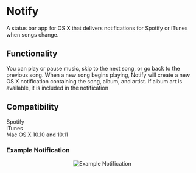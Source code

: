 # Notify
A status bar app for OS X that delivers notifications for Spotify or iTunes when songs change.

## Functionality
You can play or pause music, skip to the next song, or go back to the previous song. When a new song begins playing, Notify will create a new OS X notification containing the song, album, and artist. If album art is available, it is included in the notification

## Compatibility
Spotify  
iTunes  
Mac OS X 10.10 and 10.11

### Example Notification
<p align="center">
  <img src="http://sernprogramming.com/files/Notify/Sample.png" alt="Example Notification"/>
</p>
